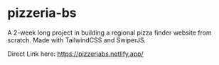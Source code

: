 # pizzeria-bs
 A 2-week long project in building a regional pizza finder website from scratch. Made with TailwindCSS and SwiperJS.
 
 Direct Link here:
 https://pizzeriabs.netlify.app/

